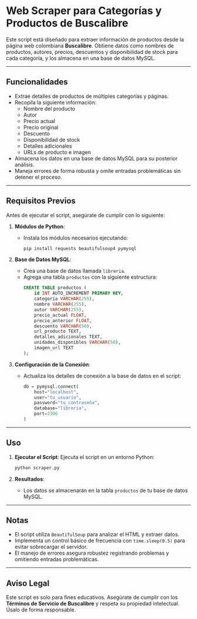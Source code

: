 # Web Scraper para Categorías y Productos de Buscalibre

Este script está diseñado para extraer información de productos desde la página web colombiana **Buscalibre**. Obtiene datos como nombres de productos, autores, precios, descuentos y disponibilidad de stock para cada categoría, y los almacena en una base de datos MySQL.

---

## Funcionalidades

- Extrae detalles de productos de múltiples categorías y páginas.
- Recopila la siguiente información:
  - Nombre del producto
  - Autor
  - Precio actual
  - Precio original
  - Descuento
  - Disponibilidad de stock
  - Detalles adicionales
  - URLs de producto e imagen
- Almacena los datos en una base de datos MySQL para su posterior análisis.
- Maneja errores de forma robusta y omite entradas problemáticas sin detener el proceso.

---

## Requisitos Previos

Antes de ejecutar el script, asegúrate de cumplir con lo siguiente:

1. **Módulos de Python**:
   - Instala los módulos necesarios ejecutando:
     ```bash
     pip install requests beautifulsoup4 pymysql
     ```

2. **Base de Datos MySQL**:
   - Crea una base de datos llamada `libreria`.
   - Agrega una tabla `productos` con la siguiente estructura:
     ```sql
     CREATE TABLE productos (
         id INT AUTO_INCREMENT PRIMARY KEY,
         categoria VARCHAR(255),
         nombre VARCHAR(255),
         autor VARCHAR(255),
         precio_actual FLOAT,
         precio_anterior FLOAT,
         descuento VARCHAR(50),
         url_producto TEXT,
         detalles_adicionales TEXT,
         unidades_disponibles VARCHAR(50),
         imagen_url TEXT
     );
     ```

3. **Configuración de la Conexión**:
   - Actualiza los detalles de conexión a la base de datos en el script:
     ```python
     db = pymysql.connect(
         host="localhost",
         user="tu_usuario",
         password="tu_contraseña",
         database="libreria",
         port=3306
     )
     ```

---

## Uso

1. **Ejecutar el Script**:
   Ejecuta el script en un entorno Python:
   ```bash
   python scraper.py
   ```

2. **Resultados**:
   - Los datos se almacenarán en la tabla `productos` de tu base de datos MySQL.

---

## Notas

- El script utiliza `BeautifulSoup` para analizar el HTML y extraer datos.
- Implementa un control básico de frecuencia con `time.sleep(0.5)` para evitar sobrecargar el servidor.
- El manejo de errores asegura robustez registrando problemas y omitiendo entradas problemáticas.

---

## Aviso Legal

Este script es solo para fines educativos. Asegúrate de cumplir con los **Términos de Servicio de Buscalibre** y respeta su propiedad intelectual. Úsalo de forma responsable.
